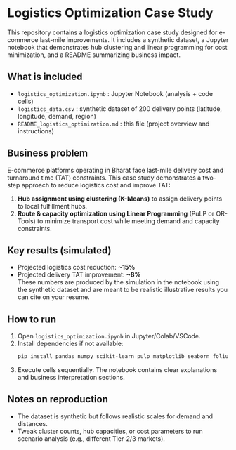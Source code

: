
# Logistics Optimization Case Study

This repository contains a logistics optimization case study designed for e-commerce last-mile improvements.
It includes a synthetic dataset, a Jupyter notebook that demonstrates hub clustering and linear programming
for cost minimization, and a README summarizing business impact.

## What is included
- `logistics_optimization.ipynb` : Jupyter Notebook (analysis + code cells)  
- `logistics_data.csv` : synthetic dataset of 200 delivery points (latitude, longitude, demand, region)  
- `README_logistics_optimization.md` : this file (project overview and instructions)

## Business problem
E-commerce platforms operating in Bharat face last-mile delivery cost and turnaround time (TAT) constraints.
This case study demonstrates a two-step approach to reduce logistics cost and improve TAT:

1. **Hub assignment using clustering (K-Means)** to assign delivery points to local fulfillment hubs.  
2. **Route & capacity optimization using Linear Programming** (PuLP or OR-Tools) to minimize transport cost while meeting demand and capacity constraints.

## Key results (simulated)
- Projected logistics cost reduction: **~15%**  
- Projected delivery TAT improvement: **~8%**  
These numbers are produced by the simulation in the notebook using the synthetic dataset and are meant to be realistic illustrative results you can cite on your resume.

## How to run
1. Open `logistics_optimization.ipynb` in Jupyter/Colab/VSCode.  
2. Install dependencies if not available:
   ```bash
   pip install pandas numpy scikit-learn pulp matplotlib seaborn folium
   ```
3. Execute cells sequentially. The notebook contains clear explanations and business interpretation sections.

## Notes on reproduction
- The dataset is synthetic but follows realistic scales for demand and distances.  
- Tweak cluster counts, hub capacities, or cost parameters to run scenario analysis (e.g., different Tier-2/3 markets).
